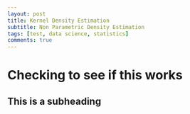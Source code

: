 ```yaml
---
layout: post
title: Kernel Density Estimation
subtitle: Non Parametric Density Estimation
tags: [test, data science, statistics]
comments: true
---
```


# Checking to see if this works 

## This is a subheading
